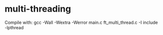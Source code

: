 # multi-threading

Compile with: gcc -Wall -Wextra -Werror main.c ft_multi_thread.c -I include -lpthread
